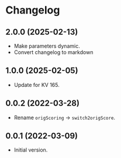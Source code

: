 # Changelog

## 2.0.0 (2025-02-13)
- Make parameters dynamic.
- Convert changelog to markdown

## 1.0.0 (2025-02-05)
- Update for KV 165.

## 0.0.2 (2022-03-28)
- Rename `origScoring` -> `switch2origScore`.

## 0.0.1 (2022-03-09)
- Initial version.
